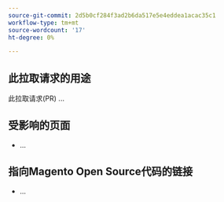 ```yaml
---
source-git-commit: 2d5b0cf284f3ad2b6da517e5e4eddea1acac35c1
workflow-type: tm+mt
source-wordcount: '17'
ht-degree: 0%

---
```

## 此拉取请求的用途

此拉取请求(PR) ...

## 受影响的页面

<!-- REQUIRED List the affected pages on experienceleague.adobe.com (URLs). Not necessary for large numbers of files. -->

- ...

## 指向Magento Open Source代码的链接

<!--  OPTIONAL - REMOVE THIS SECTION IF NOT USED. If this pull request references a file in a Magento Open Source or Adobe Commerce codebase repository, add it here. -->

- ...

<!--
If you are fixing a GitHub issue, using the GitHub keyword format (https://help.github.com/en/articles/closing-issues-using-keywords#closing-an-issue-in-a-different-repository) closes the issue when this pull request is merged. Example: `Fixes #1234`.

`main` is the default branch. Merged pull requests to `main` go live on the site automatically. Any requested changes to content on the `main` branch must be related to the released codebase. Any content related to future releases goes in the `develop` branch.

See Contribution guidelines (https://github.com/AdobeDocs/commerce-operations.en/blob/main/contributing.md) for more information.
-->
